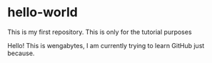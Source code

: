 # hello-world
This is my first repository. This is only for the tutorial purposes

Hello! This is wengabytes, I am currently trying to learn GitHub just because.
